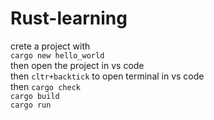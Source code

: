 # Rust-learning
crete a project with  
         `cargo new hello_world`  
then open the project in vs code  
then `cltr+backtick` to open terminal in vs code  
then
      `cargo check`     
      `cargo build`  
      `cargo run`  
